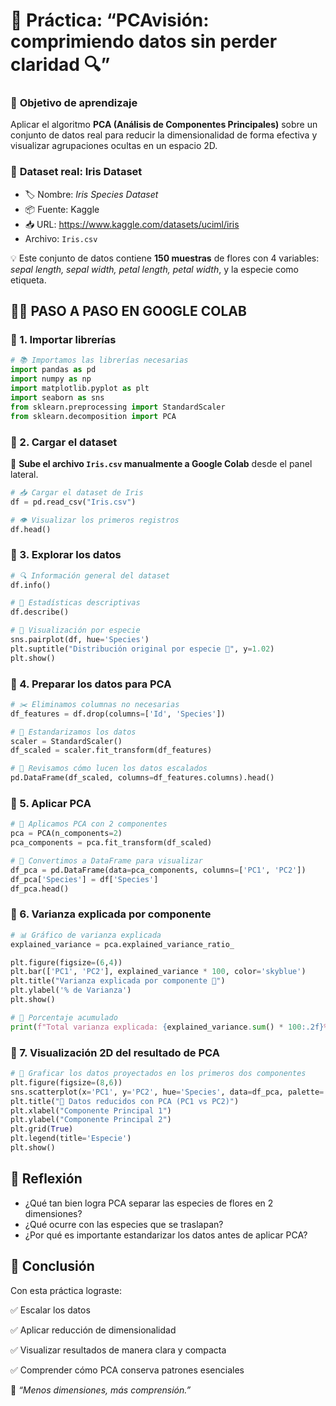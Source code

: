 # 🧪 **Práctica: “PCAvisión: comprimiendo datos sin perder claridad 🔍”**

### 🎯 **Objetivo de aprendizaje**

Aplicar el algoritmo **PCA (Análisis de Componentes Principales)** sobre un conjunto de datos real para reducir la dimensionalidad de forma efectiva y visualizar agrupaciones ocultas en un espacio 2D.

### 📂 **Dataset real: Iris Dataset**

- 🏷️ Nombre: *Iris Species Dataset*
- 📦 Fuente: Kaggle
- 📥 URL: https://www.kaggle.com/datasets/uciml/iris
- Archivo: `Iris.csv`

💡 Este conjunto de datos contiene **150 muestras** de flores con 4 variables: *sepal length, sepal width, petal length, petal width*, y la especie como etiqueta.

## 👨‍🏫 **PASO A PASO EN GOOGLE COLAB**

### 🔹 1. Importar librerías

```python
# 📚 Importamos las librerías necesarias
import pandas as pd
import numpy as np
import matplotlib.pyplot as plt
import seaborn as sns
from sklearn.preprocessing import StandardScaler
from sklearn.decomposition import PCA
```

### 🔹 2. Cargar el dataset

🔽 **Sube el archivo `Iris.csv` manualmente a Google Colab** desde el panel lateral.

```python
# 📥 Cargar el dataset de Iris
df = pd.read_csv("Iris.csv")

# 👁️ Visualizar los primeros registros
df.head()
```

### 🔹 3. Explorar los datos

```python
# 🔍 Información general del dataset
df.info()

# 🧮 Estadísticas descriptivas
df.describe()

# 🎨 Visualización por especie
sns.pairplot(df, hue='Species')
plt.suptitle("Distribución original por especie 🌸", y=1.02)
plt.show()
```

### 🔹 4. Preparar los datos para PCA

```python
# ✂️ Eliminamos columnas no necesarias
df_features = df.drop(columns=['Id', 'Species'])

# 🧽 Estandarizamos los datos
scaler = StandardScaler()
df_scaled = scaler.fit_transform(df_features)

# 📌 Revisamos cómo lucen los datos escalados
pd.DataFrame(df_scaled, columns=df_features.columns).head()
```

### 🔹 5. Aplicar PCA

```python
# 🧠 Aplicamos PCA con 2 componentes
pca = PCA(n_components=2)
pca_components = pca.fit_transform(df_scaled)

# 🧾 Convertimos a DataFrame para visualizar
df_pca = pd.DataFrame(data=pca_components, columns=['PC1', 'PC2'])
df_pca['Species'] = df['Species']
df_pca.head()
```

### 🔹 6. Varianza explicada por componente

```python
# 📊 Gráfico de varianza explicada
explained_variance = pca.explained_variance_ratio_

plt.figure(figsize=(6,4))
plt.bar(['PC1', 'PC2'], explained_variance * 100, color='skyblue')
plt.title("Varianza explicada por componente 🎯")
plt.ylabel('% de Varianza')
plt.show()

# 🔢 Porcentaje acumulado
print(f"Total varianza explicada: {explained_variance.sum() * 100:.2f}%")
```

### 🔹 7. Visualización 2D del resultado de PCA

```python
# 🎨 Graficar los datos proyectados en los primeros dos componentes
plt.figure(figsize=(8,6))
sns.scatterplot(x='PC1', y='PC2', hue='Species', data=df_pca, palette='Set2')
plt.title("🌼 Datos reducidos con PCA (PC1 vs PC2)")
plt.xlabel("Componente Principal 1")
plt.ylabel("Componente Principal 2")
plt.grid(True)
plt.legend(title='Especie')
plt.show()
```

## 🧠 Reflexión 

- ¿Qué tan bien logra PCA separar las especies de flores en 2 dimensiones?
- ¿Qué ocurre con las especies que se traslapan?
- ¿Por qué es importante estandarizar los datos antes de aplicar PCA?

## 📎 Conclusión

Con esta práctica lograste:

 ✅ Escalar los datos

 ✅ Aplicar reducción de dimensionalidad

 ✅ Visualizar resultados de manera clara y compacta

 ✅ Comprender cómo PCA conserva patrones esenciales

🧠 *“Menos dimensiones, más comprensión.”*